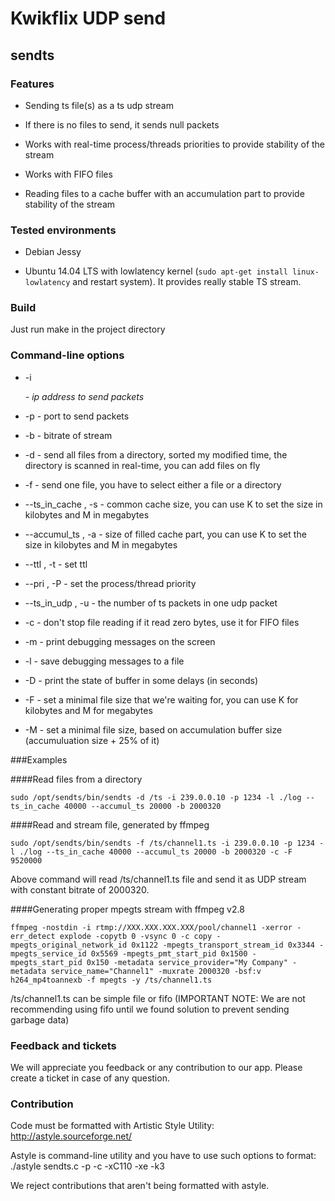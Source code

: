 # Kwikflix UDP send
## sendts

### Features

* Sending ts file(s) as a ts udp stream

* If there is no files to send, it sends null packets

* Works with real-time process/threads priorities to provide stability of the stream

* Works with FIFO files

* Reading files to a cache buffer with an accumulation part to provide stability of the stream

### Tested environments

* Debian Jessy

* Ubuntu 14.04 LTS with lowlatency kernel (`sudo apt-get install linux-lowlatency` and restart system). It provides really stable TS stream.

### Build

Just run make in the project directory

### Command-line options

* -i <address> - ip address to send packets

* -p <port> - port to send packets

* -b <bitrate> - bitrate of stream

* -d <path to directory> - send all files from a directory, sorted my modified time, the directory is scanned in real-time, you can add files on fly

* -f <path to file> - send one file, you have to select either a file or a directory

* --ts_in_cache <number>, -s <number> - common cache size, you can use K to set the size in kilobytes and M in megabytes

* --accumul_ts <number>, -a <number> - size of filled cache part, you can use K to set the size in kilobytes and M in megabytes

* --ttl <number>, -t <number> - set ttl

* --pri <number>, -P <number> - set the process/thread priority

* --ts_in_udp <number>, -u <number> - the number of ts packets in one udp packet

* -c - don't stop file reading if it read zero bytes, use it for FIFO files

* -m - print debugging messages on the screen

* -l <file name> - save debugging messages to a file 

* -D <seconds> - print the state of buffer in some delays (in seconds)

* -F <file size> - set a minimal file size that we're waiting for, you can use K for kilobytes and M for megabytes 

* -M - set a minimal file size, based on accumulation buffer size (accumuluation size + 25% of it) 

###Examples

####Read files from a directory
```
sudo /opt/sendts/bin/sendts -d /ts -i 239.0.0.10 -p 1234 -l ./log --ts_in_cache 40000 --accumul_ts 20000 -b 2000320
```

####Read and stream file, generated by ffmpeg
```
sudo /opt/sendts/bin/sendts -f /ts/channel1.ts -i 239.0.0.10 -p 1234 -l ./log --ts_in_cache 40000 --accumul_ts 20000 -b 2000320 -c -F 9520000
```
Above command will read /ts/channel1.ts file and send it as UDP stream with constant bitrate of 2000320.

####Generating proper mpegts stream with ffmpeg v2.8
```
ffmpeg -nostdin -i rtmp://XXX.XXX.XXX.XXX/pool/channel1 -xerror -err_detect explode -copytb 0 -vsync 0 -c copy -mpegts_original_network_id 0x1122 -mpegts_transport_stream_id 0x3344 -mpegts_service_id 0x5569 -mpegts_pmt_start_pid 0x1500 -mpegts_start_pid 0x150 -metadata service_provider="My Company" -metadata service_name="Channel1" -muxrate 2000320 -bsf:v h264_mp4toannexb -f mpegts -y /ts/channel1.ts
```
/ts/channel1.ts can be simple file or fifo (IMPORTANT NOTE: We are not recommending using fifo until we found solution to prevent sending garbage data)

### Feedback and tickets

We will appreciate you feedback or any contribution to our app. Please create a ticket in case of any question.

### Contribution

Code must be formatted with Artistic Style Utility: http://astyle.sourceforge.net/

Astyle is command-line utility and you have to use such options to format:
./astyle sendts.c -p -c -xC110 -xe -k3

We reject contributions that aren't being formatted with astyle.
